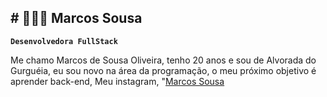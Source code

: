 ## # 👩🏻‍💻 Marcos Sousa

**`Desenvolvedora FullStack`**

Me chamo Marcos de Sousa Oliveira, tenho 20 anos e sou de  Alvorada do Gurguéia, eu sou novo na área da programação, o meu próximo objetivo é aprender back-end, Meu instagram, "[Marcos Sousa](https://www.instagram.com/marcos_sousa_204?utm_source=qr&igsh=em85YmtsMjQ2Zm1p) 


